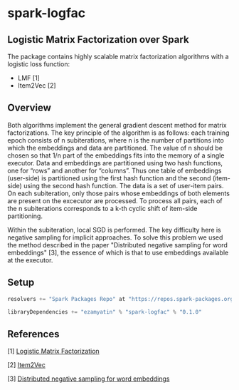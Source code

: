 # spark-logfac
## Logistic Matrix Factorization over Spark
The package contains highly scalable matrix factorization algorithms with a logistic loss function:
- LMF [1]
- Item2Vec [2]

## Overview
Both algorithms implement the general gradient descent method for matrix factorizations. The key principle of the algorithm is as follows: each training epoch consists of n subiterations, where n is the number of partitions into which the embeddings and data are partitioned. The value of n should be chosen so that 1/n part of the embeddings fits into the memory of a single executor. Data and embeddings are partitioned using two hash functions, one for “rows” and another for “columns”. Thus one table of embeddings (user-side) is partitioned using the first hash function and the second (item-side) using the second hash function. The data is a set of user-item pairs. 
On each subiteration, only those pairs whose embeddings of both elements are present on the excecutor are processed. To process all pairs, each of the n subiterations corresponds to a k-th cyclic shift of item-side partitioning.

Within the subiteration, local SGD is performed. The key difficulty here is negative sampling for implicit approaches. To solve this problem we used the method described in the paper "Distributed negative sampling for word embeddings" [3], the essence of which is that to use embeddings available at the executor.

## Setup
```scala
resolvers += "Spark Packages Repo" at "https://repos.spark-packages.org/"

libraryDependencies += "ezamyatin" % "spark-logfac" % "0.1.0"
```

## References
[1] [Logistic Matrix Factorization](https://web.stanford.edu/~rezab/nips2014workshop/submits/logmat.pdf)

[2] [Item2Vec](https://ceur-ws.org/Vol-1688/paper-13.pdf)

[3] [Distributed negative sampling for word embeddings](https://ojs.aaai.org/index.php/AAAI/article/view/10931/10790)
